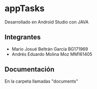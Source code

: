 # appTasks

Desarrollado en Android Studio con JAVA


## Integrantes

* Mario Josué Beltrán García BG171969
* Andrés Eduardo Molina Moz MM161405

## Documentación

En la carpeta llamadas "documents"
